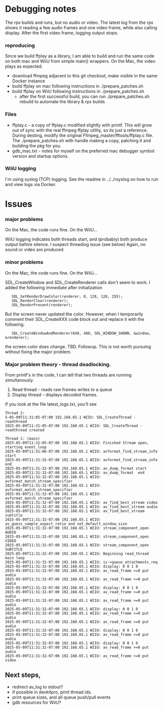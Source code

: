 # Debugging notes

The rpx builds and runs, but no audio or video.   The latest log from the rpx shows it reading a few 
audio frames and one video frame, while also calling display.  After the first video frame, 
logging output stops.

### reproducing
Since we build ffplay as a library, I am able to build and run the same code on both mac and WiiU
from simple main() wrappers.  On the Mac, the video plays as expected. 

* download ffmpeg adjacent to this git checkout, make visible in the same Docker instance
* build ffplay on mac following instructions in ./prepare_patches.sh
* build ffplay on WiiU following instructions in ./prepare_patches.sh
  - after the first successful build, you can run ./prepare_patches.sh rebuild to automate the library & rpx builds

### Files
* ffplay.c - a copy of ffplay.c modified slightly with printf.  This will grow out of sync 
with the real ffmpeg ffplay utility, so its just a reference.  During desting, modify the
original Ffmpeg_master/fftools/ffplay.c file.  The ./prepare_patches.sh with handle
making a copy, patching it and building the pkg for you.
* gdb_mac.txt - notes for myself on the preferred mac debugger symbol version and startup options.

### WiiU logging

I'm using syslog (TCP) logging.  See the readme in ../../rsyslog on how to run 
and view logs via Docker.

# Issues
### major problems
On the Mac, the code runs fine.  On the WiiU... 

WiiU logging indicates both threads start, and (probably) both produce output
before silence. I suspect threading issue (see below)  Again, no sound or video
are produced

### minor problems 
On the Mac, the code runs fine.  On the WiiU... 

SDL_CreateWindow and SDL_CreateRenderer calls don't seem to work.
I added the following immediate after initialization

```
   SDL_SetRenderDrawColor(renderer, 0, 128, 128, 255);
   SDL_RenderClear(renderer);
   SDL_RenderPresent(renderer);
```

But the screen never updated the color.  However, when I temporarily 
comment their SDL_CreateXXX code block  out and replace it with the following.

```
   SDL_CreateWindowAndRenderer(640, 480, SDL_WINDOW_SHOWN, &window, &renderer);
```

the screen color does change. TBD. Followup.  This is not worth pursuing without
fixing the major problem.


### Major problem theory - thread deadlocking.

From printf's in the code, I can tell that two threads are running simultanously.

1. Read thread - reads raw frames writes to a queue
2. Display thread - displays decoded frames.

If you look at the file latest_logs.txt, you'll see 

```
Thread 2:
5-05-09T11:31:05-07:00 192.168.65.1 WIIU: SDL_CreateThread - readthread
2025-05-09T11:31:05-07:00 192.168.65.1 WIIU: SDL_CreateThread - readthread created

Thread 1: (main)
2025-05-09T11:31:05-07:00 192.168.65.1 WIIU: Finished Stream open, starting event_loop
2025-05-09T11:31:06-07:00 192.168.65.1 WIIU: avformat_find_stream_info start
2025-05-09T11:31:32-07:00 192.168.65.1 WIIU: avformat_find_stream_info end
2025-05-09T11:31:32-07:00 192.168.65.1 WIIU: av_dump_format start
2025-05-09T11:31:32-07:00 192.168.65.1 WIIU: av_dump_format  end
2025-05-09T11:31:32-07:00 192.168.65.1 WIIU: avformat_match_stream_specifier
2025-05-09T11:31:32-07:00 192.168.65.1 WIIU: avformat_match_stream_specifier
2025-05-09T11:31:32-07:00 192.168.65.1 WIIU: avformat_match_stream_specifier
2025-05-09T11:31:32-07:00 192.168.65.1 WIIU: av_find_best_stream video
2025-05-09T11:31:32-07:00 192.168.65.1 WIIU: av_find_best_stream audio
2025-05-09T11:31:32-07:00 192.168.65.1 WIIU: av_find_best_stream subtitle
2025-05-09T11:31:32-07:00 192.168.65.1 WIIU: av_guess_sample_aspect_ratio and set_default_window_size
2025-05-09T11:31:32-07:00 192.168.65.1 WIIU: stream_component_open AUDIO
2025-05-09T11:31:32-07:00 192.168.65.1 WIIU: stream_component_open VIDEO
2025-05-09T11:31:32-07:00 192.168.65.1 WIIU: stream_component_open SUBTITLE
2025-05-09T11:31:32-07:00 192.168.65.1 WIIU: Beginning read_thread main loop
2025-05-09T11:31:32-07:00 192.168.65.1 WIIU: is->queue_attachments_req
2025-05-09T11:31:32-07:00 192.168.65.1 WIIU: display: 0 0 1 0
2025-05-09T11:31:32-07:00 192.168.65.1 WIIU: av_read_frame >=0 put audio 
2025-05-09T11:31:32-07:00 192.168.65.1 WIIU: av_read_frame >=0 put audio 
2025-05-09T11:31:32-07:00 192.168.65.1 WIIU: display: 0 0 1 0
2025-05-09T11:31:32-07:00 192.168.65.1 WIIU: av_read_frame >=0 put audio 
2025-05-09T11:31:32-07:00 192.168.65.1 WIIU: av_read_frame >=0 put audio 
2025-05-09T11:31:32-07:00 192.168.65.1 WIIU: display: 0 0 1 0
2025-05-09T11:31:32-07:00 192.168.65.1 WIIU: av_read_frame >=0 put audio 
2025-05-09T11:31:32-07:00 192.168.65.1 WIIU: av_read_frame >=0 put audio 
2025-05-09T11:31:32-07:00 192.168.65.1 WIIU: display: 0 0 1 0
2025-05-09T11:31:32-07:00 192.168.65.1 WIIU: av_read_frame >=0 put audio 
2025-05-09T11:31:32-07:00 192.168.65.1 WIIU: display: 0 0 1 0
2025-05-09T11:31:32-07:00 192.168.65.1 WIIU: av_read_frame >=0 put audio 
2025-05-09T11:31:32-07:00 192.168.65.1 WIIU: av_read_frame >=0 put video 
```


## Next steps,
* redirect av_log to stdout?
* if possible in devkitpro, print thread ids.
* print queue sizes, and all queue push/pull events
* gdb resources for WiiU?
